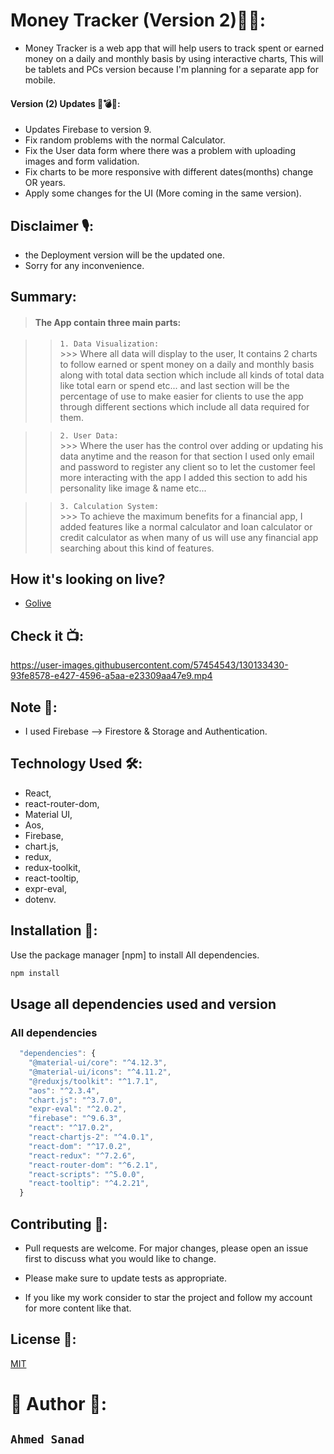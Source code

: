 # Money Tracker (Version 2)✌🏻:

- Money Tracker is a web app that will help users to track spent or earned money on a daily and monthly basis by using interactive charts, This will be tablets and PCs version because I'm planning for a separate app for mobile.

#### Version (2) Updates 🧨💣🧨:

- Updates Firebase to version 9.
- Fix random problems with the normal Calculator.
- Fix the User data form where there was a problem with uploading images and form validation.
- Fix charts to be more responsive with different dates(months) change OR years.
- Apply some changes for the UI (More coming in the same version).


## Disclaimer 🎙:

- the Deployment version will be the updated one.
- Sorry for any inconvenience.


## Summary:

>#### The App contain three main parts:<br>

>> `1. Data Visualization:`<br>
    >>> Where all data will display to the user, It contains 2 charts to follow earned or spent money on a daily and monthly basis along with total data section which include all kinds of total data like total earn or spend etc... and last section will be the percentage of use to make easier for clients to use the app through different sections which include all data required for them.<br>

>> `2. User Data:`<br>
    >>> Where the user has the control over adding or updating his data anytime and the reason for that section I used only email and password to register any client so to let the customer feel more interacting with the app I added this section to add his personality like image & name etc...<br>

>> `3. Calculation System:`<br>
    >>> To achieve the maximum benefits for a financial app, I added features like a normal calculator and loan calculator or credit calculator as when many of us will use any financial app searching about this kind of features. 


## How it's looking on live?

- [Golive](https://control-your-money-spend.web.app/)


## Check it 📺:


https://user-images.githubusercontent.com/57454543/130133430-93fe8578-e427-4596-a5aa-e23309aa47e9.mp4


## Note 📝:

- I used Firebase --> Firestore & Storage and Authentication.


## Technology Used 🛠:

- React,
- react-router-dom,
- Material UI,
- Aos,
- Firebase,
- chart.js,
- redux,
- redux-toolkit,
- react-tooltip,
- expr-eval,
- dotenv.


## Installation 🧰:

Use the package manager [npm] to install All dependencies.

```bash
npm install
```


## Usage all dependencies used and version

### All dependencies
 
```javascript
  "dependencies": {
    "@material-ui/core": "^4.12.3",
    "@material-ui/icons": "^4.11.2",
    "@reduxjs/toolkit": "^1.7.1",
    "aos": "^2.3.4",
    "chart.js": "^3.7.0",
    "expr-eval": "^2.0.2",
    "firebase": "^9.6.3",
    "react": "^17.0.2",
    "react-chartjs-2": "^4.0.1",
    "react-dom": "^17.0.2",
    "react-redux": "^7.2.6",
    "react-router-dom": "^6.2.1",
    "react-scripts": "^5.0.0",
    "react-tooltip": "^4.2.21",
  }
```

## Contributing 🧲:

- Pull requests are welcome. For major changes, please open an issue first to discuss what you would like to change.

- Please make sure to update tests as appropriate.

- If you like my work consider to star the project and follow my account for more content like that.

## License 🔑:
[MIT](https://choosealicense.com/licenses/mit/)

# 🎉 Author 🎉:
## `Ahmed Sanad`
